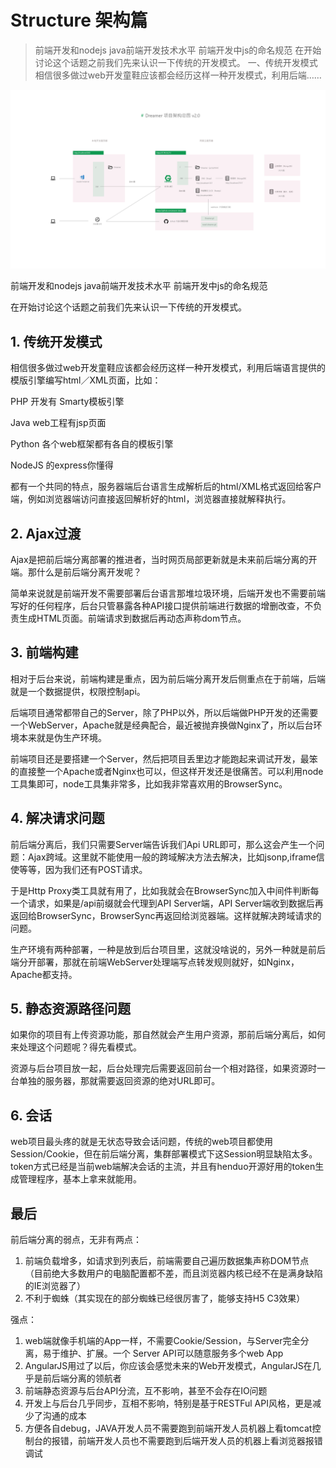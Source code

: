 # Structure 架构篇

> 前端开发和nodejs java前端开发技术水平 前端开发中js的命名规范 在开始讨论这个话题之前我们先来认识一下传统的开发模式。
> 一、传统开发模式 相信很多做过web开发童鞋应该都会经历这样一种开发模式，利用后端……

![xx](./structure.png)

前端开发和nodejs java前端开发技术水平 前端开发中js的命名规范

在开始讨论这个话题之前我们先来认识一下传统的开发模式。

## 1. 传统开发模式

相信很多做过web开发童鞋应该都会经历这样一种开发模式，利用后端语言提供的模版引擎编写html／XML页面，比如：

PHP 开发有 Smarty模板引擎

Java web工程有jsp页面

Python 各个web框架都有各自的模板引擎

NodeJS 的express你懂得

都有一个共同的特点，服务器端后台语言生成解析后的html/XML格式返回给客户端，例如浏览器端访问直接返回解析好的html，浏览器直接就解释执行。

## 2. Ajax过渡

Ajax是把前后端分离部署的推进者，当时网页局部更新就是未来前后端分离的开端。那什么是前后端分离开发呢？

简单来说就是前端开发不需要部署后台语言那堆垃圾环境，后端开发也不需要前端写好的任何程序，后台只管暴露各种API接口提供前端进行数据的增删改查，不负责生成HTML页面。前端请求到数据后再动态声称dom节点。

## 3. 前端构建

相对于后台来说，前端构建是重点，因为前后端分离开发后侧重点在于前端，后端就是一个数据提供，权限控制api。

后端项目通常都带自己的Server，除了PHP以外，所以后端做PHP开发的还需要一个WebServer，Apache就是经典配合，最近被抛弃换做Nginx了，所以后台环境本来就是伪生产环境。

前端项目还是要搭建一个Server，然后把项目丢里边才能跑起来调试开发，最笨的直接整一个Apache或者Nginx也可以，但这样开发还是很痛苦。可以利用node工具集即可，node工具集非常多，比如我非常喜欢用的BrowserSync。

## 4. 解决请求问题

前后端分离后，我们只需要Server端告诉我们Api URL即可，那么这会产生一个问题：Ajax跨域。这里就不能使用一般的跨域解决方法去解决，比如jsonp,iframe信使等等，因为我们还有POST请求。

于是Http Proxy类工具就有用了，比如我就会在BrowserSync加入中间件判断每一个请求，如果是/api前缀就会代理到API Server端，API Server端收到数据后再返回给BrowserSync，BrowserSync再返回给浏览器端。这样就解决跨域请求的问题。

生产环境有两种部署，一种是放到后台项目里，这就没啥说的，另外一种就是前后端分开部署，那就在前端WebServer处理端写点转发规则就好，如Nginx，Apache都支持。

## 5. 静态资源路径问题

如果你的项目有上传资源功能，那自然就会产生用户资源，那前后端分离后，如何来处理这个问题呢？得先看模式。

资源与后台项目放一起，后台处理完后需要返回前台一个相对路径，如果资源时一台单独的服务器，那就需要返回资源的绝对URL即可。

## 6. 会话

web项目最头疼的就是无状态导致会话问题，传统的web项目都使用Session/Cookie，但在前后端分离，集群部署模式下这Session明显缺陷太多。token方式已经是当前web端解决会话的主流，并且有henduo开源好用的token生成管理程序，基本上拿来就能用。

## 最后

前后端分离的弱点，无非有两点：

1. 前端负载增多，如请求到列表后，前端需要自己遍历数据集声称DOM节点 （目前绝大多数用户的电脑配置都不差，而且浏览器内核已经不在是满身缺陷的IE浏览器了）
2. 不利于蜘蛛（其实现在的部分蜘蛛已经很厉害了，能够支持H5 C3效果）

强点：

1. web端就像手机端的App一样，不需要Cookie/Session，与Server完全分离，易于维护、扩展。一个  Server API可以随意服务多个web App
2. AngularJS用过了以后，你应该会感觉未来的Web开发模式，AngularJS在几乎是前后端分离的领航者
3. 前端静态资源与后台API分流，互不影响，甚至不会存在IO问题
4. 开发上与后台几乎同步，互相不影响，特别是基于RESTFul API风格，更是减少了沟通的成本
5. 方便各自debug，JAVA开发人员不需要跑到前端开发人员机器上看tomcat控制台的报错，前端开发人员也不需要跑到后端开发人员的机器上看浏览器报错调试
